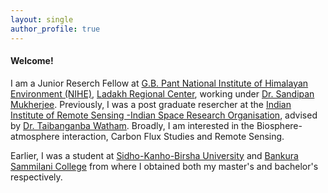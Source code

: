 ```yaml
---
layout: single
author_profile: true
---
```


#### Welcome!

I am a Junior Reserch Fellow at [G.B. Pant National Institute of Himalayan Environment (NIHE)](https://gbpihed.gov.in/),  [Ladakh Regional Center](https://gbpihed.gov.in/Ladakh_Regional_Centre_detail.php), working under [Dr. Sandipan Mukherjee](https://scholar.google.com/citations?user=ZdwopNMAAAAJ&hl=en). Previously, I was a post graduate resercher at the [Indian Institute of Remote Sensing -Indian Space Research Organisation](https://www.iirs.gov.in/), advised by  [Dr. Taibanganba Watham](https://www.iirs.gov.in/taibanganba-watham). Broadly, I am interested in the Biosphere-atmosphere interaction, Carbon Flux Studies and Remote Sensing.

Earlier, I was a student at [Sidho-Kanho-Birsha University](https://www.skbu.ac.in/) and [Bankura Sammilani College](https://bankurasammilanicollege.net/) from where I obtained both my master's and bachelor's respectively.

